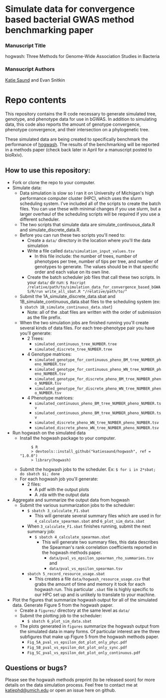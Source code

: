 # Simulate data for convergence based bacterial GWAS method benchmarking paper

### Manuscript Title
hogwash: Three Methods for Genome-Wide Association Studies in Bacteria 

### Mansucript Authors
[Katie Saund](https://orcid.org/0000-0002-6214-6713) and Evan Snitkin

# Repo contents
This repository contains the R code necessary to generate simulated tree, genotype, and phenotype data for use in bGWAS. In addition to simulating data, this code also reports the amount of genotype convergence, phenotype convergence, and their intersection on a phylogenetic tree. 

These simulated data are being created to specifically benchmark the performance of [hogwash](https://github.com/katiesaund/hogwash). The results of the benchmarking will be reported in a methods paper (check back later in April for a manuscript posted to bioRxiv).

## How to use this repository: 
- Fork or clone the repo to your computer. 
- Simulate data:  
  - Data simulation is slow so I ran it on University of Michigan's high performance computer cluster (HPC), which uses the slurm scheduling system. I've included all of the scripts to create the batch files. You can use these with minimal changes if you use slurm, but a larger overhaul of the scheduling scripts will be required if you use a different scheduler. 
  - The two scripts that simulate data are simulate_continuous_data.R and simulate_discrete_data.R. 
  - Before you can run these two scripts you'll need to: 
    - Create a `data/` directory in the location where you'll the data simulation
    - Write a file called `data/simulation_input_values.tsv` 
      - In this file include: the number of trees, number of phenotypes per tree, number of tips per tree, and number of genotypes to generate. The values should be in that specific order and each value on its own line.
    - Create the batch scheduler job files that call these two scripts. In your `data/` dir run: `$ Rscript /relative/path/to/simulation_data_for_convergence_based_bGWAS/R/run write_all_sbat.R "/relative/path/to/"`
  - Submit the 1A_simulate_discrete_data.sbat and 1B_simulate_continuous_data.sbat files to the scheduling system (ex: `$ sbatch 1B_simulate_continuous_data.sbat`)
    - Note: all of the .sbat files are written with the order of submission as the file prefix. 
  - When the two simulation jobs are finished running you'll create several kinds of data files. For each tree-phenotype pair you have you'll generate:
    - 2 Trees: 
      - `simulated_continuous_tree_NUMBER.tree`
      - `simulated_discrete_tree_NUMBER.tree`
    - 4 Genotype matrices:
      - `simulated_genotype_for_continuous_pheno_BM_tree_NUMBER_pheno_NUMBER.tsv`
      - `simulated_genotype_for_continuous_pheno_WN_tree_NUMBER_pheno_NUMBER.tsv`
      - `simulated_genotype_for_discrete_pheno_BM_tree_NUMBER_pheno_NUMBER.tsv`
      - `simulated_genotype_for_discrete_pheno_WN_tree_NUMBER_pheno_NUMBER.tsv`
    - 4 Phenotype matrices: 
      - `simulated_continuous_pheno_BM_tree_NUMBER_pheno_NUMBER.tsv`
      - `simulated_continuous_pheno_BM_tree_NUMBER_pheno_NUMBER.tsv`
      - `simulated_discrete_pheno_WN_tree_NUMBER_pheno_NUMBER.tsv`
      - `simulated_discrete_pheno_WN_tree_NUMBER_pheno_NUMBER.tsv`
- Run hogwash on the simulated data
  - Install the hogwash package to your computer. 
    ```
         $ R
         > devtools::install_github("katiesaund/hogwash", ref = "1.0.0")
         > library(hogwash) 
    ```
  - Submit the hogwash jobs to the scheduler. Ex: `$ for i in 2*sbat; do sbatch $i; done`
  - For each hogwash job you'll generate: 
    - 2 files: 
      - A pdf with the output plots
      - A .rda with the output data
- Aggregate and summarize the output data from hogwash
  - Submit the various summarization jobs to the scheduler: 
    - `$ sbatch 3_calculate_F1.sbat`
      - This will generate several summary files which are used in for `4_calculate_spearman.sbat` and `6_plot_sim_data.sbat`  
    - When `3_calculate_F1.sbat` finishes running, submit the next summary job: 
      - `$ sbatch 4_calculate_spearman.sbat`
        - This will generate two summary files, this data describes the Spearman's rank correlation coefficients reported in the hogwash methods paper. 
          - `data/pval_vs_epsilon_spearman_rho_summaries.tsv` and
          - `data/pval_vs_epsilon_spearman.tsv`
    - `sbatch 5_record_resource_usage.sbat`
      - This creates a file `data/hogwash_resource_usage.csv` that grabs the amount of time and memory it took for each hogwash run. This particular `.sbat` file is highly specific to our HPC set up and is unlikely to translate to your machine.
- Plot the figures that summarize hogwash output for all of the simulated data. Generate Figure 5 from the hogwash paper. 
  - Create a `figures/` directory at the same level as `data/`
  - Submit the plotting job to the scheduler: 
    - `$ sbatch 6_plot_sim_data.sbat`
  - The plots generated in `figures` summarize the hogwash output from the simulated data in many forms. Of particular interest are the three subfigures that make up Figure 5 from the hogwash methods paper. 
    - `Fig_5A_pval_vs_epsilon_dot_plot_only_phyc.pdf` 
    - `Fig_5B_pval_vs_epsilon_dot_plot_only_sync.pdf`   
    - `Fig_5C_pval_vs_epsilon_dot_plot_only_continuous.pdf`   
  
## Questions or bugs? 
Please see the hogwash methods preprint (to be released soon) for more details on the data simulation process. Feel free to contact me at katiephd@umich.edu or open an issue here on github. 
